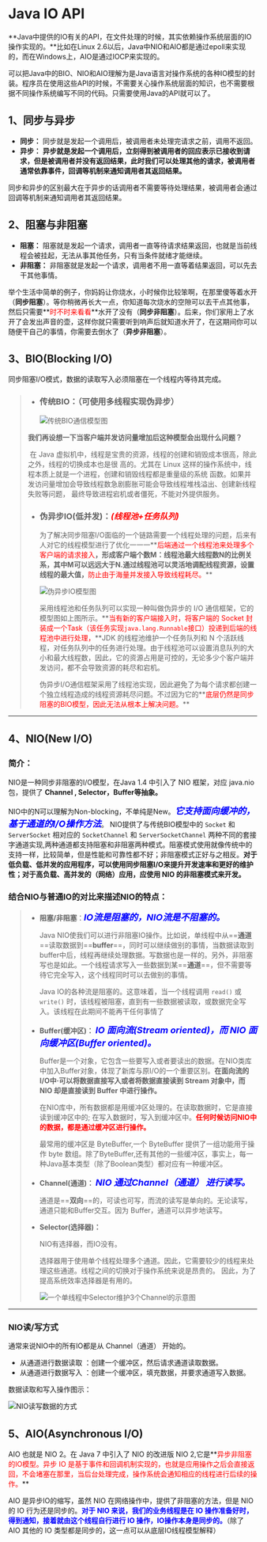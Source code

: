 # Java IO API

**Java中提供的IO有关的API，在文件处理的时候，其实依赖操作系统层面的IO操作实现的。**比如在Linux 2.6以后，Java中NIO和AIO都是通过epoll来实现的，而在Windows上，AIO是通过IOCP来实现的。

可以把Java中的BIO、NIO和AIO理解为是Java语言对操作系统的各种IO模型的封装。程序员在使用这些API的时候，不需要关心操作系统层面的知识，也不需要根据不同操作系统编写不同的代码。只需要使用Java的API就可以了。

## 1、同步与异步

- **同步：** 同步就是发起一个调用后，被调用者未处理完请求之前，调用不返回。
- **异步：** **异步就是发起一个调用后，立刻得到被调用者的回应表示已接收到请求，但是被调用者并没有返回结果，此时我们可以处理其他的请求，被调用者通常依靠事件，回调等机制来通知调用者其返回结果。**

同步和异步的区别最大在于异步的话调用者不需要等待处理结果，被调用者会通过回调等机制来通知调用者其返回结果。



## 2、阻塞与非阻塞

- **阻塞：** 阻塞就是发起一个请求，调用者一直等待请求结果返回，也就是当前线程会被挂起，无法从事其他任务，只有当条件就绪才能继续。
- **非阻塞：** 非阻塞就是发起一个请求，调用者不用一直等着结果返回，可以先去干其他事情。

举个生活中简单的例子，你妈妈让你烧水，小时候你比较笨啊，在那里傻等着水开（**同步阻塞**）。等你稍微再长大一点，你知道每次烧水的空隙可以去干点其他事，然后只需要**<font color='red'>时不时来看看</font>**水开了没有（**同步非阻塞**）。后来，你们家用上了水开了会发出声音的壶，这样你就只需要听到响声后就知道水开了，在这期间你可以随便干自己的事情，你需要去倒水了（**异步非阻塞**）。



## 3、BIO(Blocking I/O)

同步阻塞I/O模式，数据的读取写入必须阻塞在一个线程内等待其完成。

> - ### **传统BIO：（可使用多线程实现伪异步）**
>
>   ![传统BIO通信模型图](PicSource/2.png)
>
> ​		 **我们再设想一下当客户端并发访问量增加后这种模型会出现什么问题？**
>
> ​		在 Java 虚拟机中，线程是宝贵的资源，线程的创建和销毁成本很高，除此之外，线程的切换成本也是很		高的。尤其在 Linux 这样的操作系统中，线程本质上就是一个进程，创建和销毁线程都是重量级的系统		函数。如果并发访问量增加会导致线程数急剧膨胀可能会导致线程堆栈溢出、创建新线程失败等问题，		最终导致进程宕机或者僵死，不能对外提供服务。
>
> - ### **伪异步IO(低并发)：<font color='red'>*(线程池+任务队列)*</font>**
>
>   为了解决同步阻塞I/O面临的一个链路需要一个线程处理的问题，后来有人对它的线程模型进行了优化一一一**<font color='red'>后端通过一个线程池来处理多个客户端的请求接入</font>**，形成客户端个数M：线程池最大线程数N的比例关系，其中M可以远远大于N.通过线程池可以灵活地调配线程资源，设置线程的最大值，**<font color='red'>防止由于海量并发接入导致线程耗尽。</font>**
>
>   ![伪异步IO模型图](PicSource/3.png)
>
>   采用线程池和任务队列可以实现一种叫做伪异步的 I/O 通信框架，它的模型图如上图所示。**<font color='red'>当有新的客户端接入时，将客户端的 Socket 封装成一个Task（该任务实现`java.lang.Runnable`接口）投递到后端的线程池中进行处理，</font>**JDK 的线程池维护一个任务队列和 N 个活跃线程，对任务队列中的任务进行处理。由于线程池可以设置消息队列的大小和最大线程数，因此，它的资源占用是可控的，无论多少个客户端并发访问，都不会导致资源的耗尽和宕机。
>
>   伪异步I/O通信框架采用了线程池实现，因此避免了为每个请求都创建一个独立线程造成的线程资源耗尽问题。不过因为它的**<font color='red'>底层仍然是同步阻塞的BIO模型，因此无法从根本上解决问题。</font>**

------



## 4、NIO(New I/O)

### 简介：

NIO是一种同步非阻塞的I/O模型，在Java 1.4 中引入了 NIO 框架，对应 java.nio 包，提供了 **Channel , Selector，Buffer等抽象。**

NIO中的N可以理解为Non-blocking，不单纯是New。**<font color='blue' size=4>*它支持面向缓冲的，基于通道的I/O操作方法*</font>**。 NIO提供了与传统BIO模型中的 `Socket` 和 `ServerSocket` 相对应的 `SocketChannel` 和 `ServerSocketChannel` 两种不同的套接字通道实现,两种通道都支持阻塞和非阻塞两种模式。阻塞模式使用就像传统中的支持一样，比较简单，但是性能和可靠性都不好；非阻塞模式正好与之相反。**对于低负载、低并发的应用程序，可以使用同步阻塞I/O来提升开发速率和更好的维护性；对于高负载、高并发的（网络）应用，应使用 NIO 的非阻塞模式来开发。**



### 结合NIO与普通IO的对比来描述NIO的特点：

> - **阻塞/非阻塞**：**<font color='blue' size=4>*IO流是阻塞的，NIO流是不阻塞的。*</font>**
>
>   Java NIO使我们可以进行非阻塞IO操作。比如说，单线程中从==**通道**==读取数据到==**buffer**==，同时可以继续做别的事情，当数据读取到buffer中后，线程再继续处理数据。写数据也是一样的。另外，非阻塞写也是如此。一个线程请求写入一些数据到某==**通道**==，但不需要等待它完全写入，这个线程同时可以去做别的事情。
>
>   Java IO的各种流是阻塞的。这意味着，当一个线程调用 `read()` 或 `write()` 时，该线程被阻塞，直到有一些数据被读取，或数据完全写入。该线程在此期间不能再干任何事情了
>
> - **Buffer(缓冲区)：** **<font color='blue' size=4>*IO 面向流(Stream oriented)，而 NIO 面向缓冲区(Buffer oriented)。*</font>**
>
>   Buffer是一个对象，它包含一些要写入或者要读出的数据。在NIO类库中加入Buffer对象，体现了新库与原I/O的一个重要区别。**在面向流的I/O中·可以将数据直接写入或者将数据直接读到 Stream 对象中，而 NIO 却是直接读到 Buffer 中进行操作。**
>
>   在NIO库中，所有数据都是用缓冲区处理的。在读取数据时，它是直接读到缓冲区中的; 在写入数据时，写入到缓冲区中。**<font color='red'>任何时候访问NIO中的数据，都是通过缓冲区进行操作。</font>**
>
>   最常用的缓冲区是 ByteBuffer,一个 ByteBuffer 提供了一组功能用于操作 byte 数组。除了ByteBuffer,还有其他的一些缓冲区，事实上，每一种Java基本类型（除了Boolean类型）都对应有一种缓冲区。
>
> - **Channel(通道)：** **<font color='blue' size=4>*NIO 通过Channel（通道） 进行读写。*</font>**
>
>   通道是==**双向**==的，可读也可写，而流的读写是单向的。无论读写，通道只能和Buffer交互。因为 Buffer，通道可以异步地读写。
>
> - **Selector(选择器)：** 
>
>   NIO有选择器，而IO没有。
>
>   选择器用于使用单个线程处理多个通道。因此，它需要较少的线程来处理这些通道。线程之间的切换对于操作系统来说是昂贵的。 因此，为了提高系统效率选择器是有用的。
>
>   ![一个单线程中Selector维护3个Channel的示意图](PicSource/Slector.png)



------

### NIO读/写方式

通常来说NIO中的所有IO都是从 Channel（通道） 开始的。

- 从通道进行数据读取 ：创建一个缓冲区，然后请求通道读取数据。
- 从通道进行数据写入 ：创建一个缓冲区，填充数据，并要求通道写入数据。

数据读取和写入操作图示：

![NIO读写数据的方式](PicSource/NIO读写数据的方式.png)



## 5、AIO(Asynchronous I/O)

AIO 也就是 NIO 2。在 Java 7 中引入了 NIO 的改进版 NIO 2,它是**<font color='red'>异步非阻塞的IO模型。异步 IO 是基于事件和回调机制实现的，也就是应用操作之后会直接返回，不会堵塞在那里，当后台处理完成，操作系统会通知相应的线程进行后续的操作。</font>**

AIO 是异步IO的缩写，虽然 NIO 在网络操作中，提供了非阻塞的方法，但是 NIO 的 IO 行为还是同步的。**<font color='blue'>对于 NIO 来说，我们的业务线程是在 IO 操作准备好时，得到通知，接着就由这个线程自行进行 IO 操作，IO操作本身是同步的。</font>**（除了 AIO 其他的 IO 类型都是同步的，这一点可以从底层IO线程模型解释）